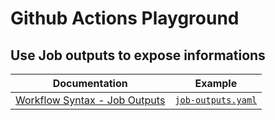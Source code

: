# Github Actions Playground

## Use Job outputs to expose informations

| Documentation | Example |
|---------------|---------|
| [Workflow Syntax - Job Outputs][gh-job-outputs] | [`job-outputs.yaml`](./.github/workflows/job-outputs.yaml) |

[gh-job-outputs]: https://docs.github.com/en/actions/learn-github-actions/workflow-syntax-for-github-actions#jobsjob_idoutputs
